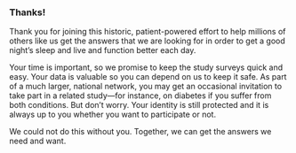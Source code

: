 ### Thanks!

Thank you for joining this historic, patient-powered effort to help millions of others like us get the answers that we are looking for in order to get a good night’s sleep and live and function better each day.

Your time is important, so we promise to keep the study surveys quick and easy.  Your data is valuable so you can depend on us to keep it safe.  As part of a much larger, national network, you may get an occasional invitation to take part in a related study—for instance, on diabetes if you suffer from both conditions.  But don’t worry.  Your identity is still protected and it is always up to you whether you want to participate or not.

We could not do this without you.  Together, we can get the answers we need and want.

